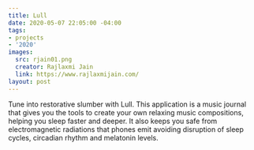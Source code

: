 ```yaml
---
title: Lull
date: 2020-05-07 22:05:00 -04:00
tags:
- projects
- '2020'
images:
  src: rjain01.png
  creator: Rajlaxmi Jain
  link: https://www.rajlaxmijain.com/
layout: post
---
```


Tune into restorative slumber with Lull. This application is a music journal that gives you the tools to create your own relaxing music compositions, helping you sleep faster and deeper. It also keeps you safe from electromagnetic radiations that phones emit avoiding disruption of sleep cycles, circadian rhythm and melatonin levels.